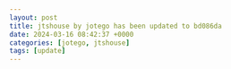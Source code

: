 ```yaml
---
layout: post
title: jtshouse by jotego has been updated to bd086da
date: 2024-03-16 08:42:37 +0000
categories: [jotego, jtshouse]
tags: [update]
---
```


